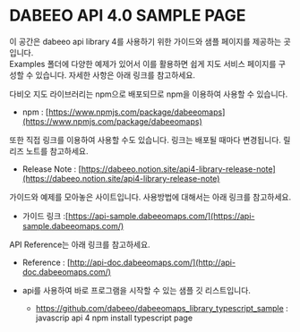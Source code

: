 # DABEEO API 4.0 SAMPLE PAGE

이 공간은 dabeeo api library 4를 사용하기 위한 가이드와 샘플 페이지를 제공하는 곳입니다. \
Examples 폴더에 다양한 예제가 있어서 이를 활용하면 쉽게 지도 서비스 페이지를 구성할 수 있습니다.
자세한 사항은 아래 링크를 참고하세요.

다비오 지도 라이브러리는 npm으로 배포되므로 npm을 이용하여 사용할 수 있습니다.

-   npm : [https://www.npmjs.com/package/dabeeomaps](https://www.npmjs.com/package/dabeeomaps)

또한 직접 링크를 이용하여 사용할 수도 있습니다. 링크는 배포될 때마다 변경됩니다. 릴리즈 노트를 참고하세요.

-   Release Note : [https://dabeeo.notion.site/api4-library-release-note](https://dabeeo.notion.site/api4-library-release-note)

가이드와 예제를 모아놓은 사이트입니다. 사용방법에 대해서는 아래 링크를 참고하세요.

-   가이드 링크 :[https://api-sample.dabeeomaps.com/](https://api-sample.dabeeomaps.com/)

API Reference는 아래 링크를 참고하세요.

-   Reference : [http://api-doc.dabeeomaps.com/](http://api-doc.dabeeomaps.com/)

-   api를 사용하여 바로 프로그램을 시작할 수 있는 샘플 깃 리스트입니다.
    -   https://github.com/dabeeo/dabeeomaps_library_typescript_sample : javascrip api 4 npm install typescript page
